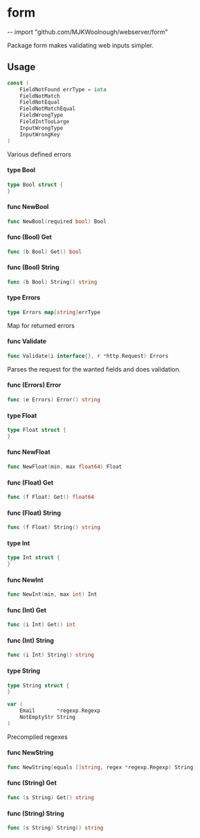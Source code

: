 # form
--
    import "github.com/MJKWoolnough/webserver/form"

Package form makes validating web inputs simpler.

## Usage

```go
const (
	FieldNotFound errType = iota
	FieldNotMatch
	FieldNotEqual
	FieldNotMatchEqual
	FieldWrongType
	FieldIntTooLarge
	InputWrongType
	InputWrongKey
)
```
Various defined errors

#### type Bool

```go
type Bool struct {
}
```


#### func  NewBool

```go
func NewBool(required bool) Bool
```

#### func (Bool) Get

```go
func (b Bool) Get() bool
```

#### func (Bool) String

```go
func (b Bool) String() string
```

#### type Errors

```go
type Errors map[string]errType
```

Map for returned errors

#### func  Validate

```go
func Validate(i interface{}, r *http.Request) Errors
```
Parses the request for the wanted fields and does validation.

#### func (Errors) Error

```go
func (e Errors) Error() string
```

#### type Float

```go
type Float struct {
}
```


#### func  NewFloat

```go
func NewFloat(min, max float64) Float
```

#### func (Float) Get

```go
func (f Float) Get() float64
```

#### func (Float) String

```go
func (f Float) String() string
```

#### type Int

```go
type Int struct {
}
```


#### func  NewInt

```go
func NewInt(min, max int) Int
```

#### func (Int) Get

```go
func (i Int) Get() int
```

#### func (Int) String

```go
func (i Int) String() string
```

#### type String

```go
type String struct {
}
```


```go
var (
	Email       *regexp.Regexp
	NotEmptyStr String
)
```
Precompiled regexes

#### func  NewString

```go
func NewString(equals []string, regex *regexp.Regexp) String
```

#### func (String) Get

```go
func (s String) Get() string
```

#### func (String) String

```go
func (s String) String() string
```
